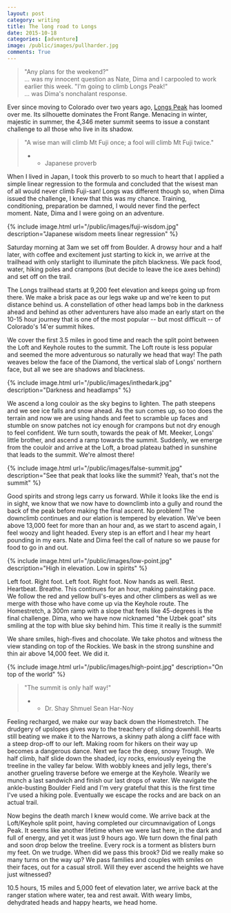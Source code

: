```yaml
---
layout: post
category: writing
title: The long road to Longs
date: 2015-10-18
categories: [adventure]
image: /public/images/pullharder.jpg
comments: True
---
```


> <emph>"Any plans for the weekend?"</emph><br/>
>... was my innocent question as Nate, Dima and I carpooled to work earlier this week.
><emph>"I'm going to climb Longs Peak!"</emph><br/>
>... was Dima's nonchalant response.

Ever since moving to Colorado over two years ago, [Longs Peak](https://en.wikipedia.org/wiki/Longs_Peak) has loomed over me. Its silhouette dominates the Front Range. Menacing in winter, majestic in summer, the 4,346 meter summit seems to issue a constant challenge to all those who live in its shadow.

> "A wise man will climb Mt Fuji once; a fool will climb Mt Fuji twice."
>   - - Japanese proverb

When I lived in Japan, I took this proverb to so much to heart that I applied a simple linear regression to the formula and concluded that the wisest man of all would never climb Fuji-san! Longs was different though so, when Dima issued the challenge, I knew that this was my chance. Training, conditioning, preparation be damned, I would never find the perfect moment. Nate, Dima and I were going on an adventure.

{% include image.html url="/public/images/fuji-wisdom.jpg" description="Japanese wisdom meets linear regression" %}

Saturday morning at 3am we set off from Boulder. A drowsy hour and a half later, with coffee and excitement just starting to kick in, we arrive at the trailhead with only starlight to illuminate the pitch blackness. We pack food, water, hiking poles and crampons (but decide to leave the ice axes behind) and set off on the trail. 

The Longs trailhead starts at 9,200 feet elevation and keeps going up from there. We make a brisk pace as our legs wake up and we're keen to put distance behind us. A constellation of other head lamps bob in the darkness ahead and behind as other adventurers have also made an early start on the 10-15 hour journey that is one of the most popular -- but most difficult -- of Colorado's 14'er summit hikes.

We cover the first 3.5 miles in good time and reach the split point between the Loft and Keyhole routes to the summit. The Loft route is less popular and seemed the more adventurous so naturally we head that way! The path weaves below the face of the Diamond, the vertical slab of Longs' northern face, but all we see are shadows and blackness. 

{% include image.html url="/public/images/inthedark.jpg" description="Darkness and headlamps" %}

We ascend a long couloir as the sky begins to lighten. The path steepens and we see ice falls and snow ahead. As the sun comes up, so too does the terrain and now we are using hands and feet to scramble up faces and stumble on snow patches not icy enough for crampons but not dry enough to feel confident. We turn south, towards the peak of Mt. Meeker, Longs' little brother, and ascend a ramp towards the summit. Suddenly, we emerge from the couloir and arrive at the Loft, a broad plateau bathed in sunshine that leads to the summit. We're almost there!

{% include image.html url="/public/images/false-summit.jpg" description="See that peak that looks like the summit? Yeah, that's not the summit" %}

Good spirits and strong legs carry us forward. While it looks like the end is in sight, we know that we now have to downclimb into a gully and round the back of the peak before making the final ascent. No problem! The downclimb continues and our elation is tempered by elevation. We've been above 13,000 feet for more than an hour and, as we start to ascend again, I feel woozy and light headed. Every step is an effort and I hear my heart pounding in my ears. Nate and Dima feel the call of nature so we pause for food to go in and out.

{% include image.html url="/public/images/low-point.jpg" description="High in elevation. Low in spirits" %}

Left foot. Right foot. Left foot. Right foot. Now hands as well. Rest. Heartbeat. Breathe. 
This continues for an hour, making painstaking pace. We follow the red and yellow bull's-eyes and other climbers as well as we merge with those who have come up via the Keyhole route. The Homestretch, a 300m ramp with a slope that feels like 45-degrees is the final challenge. Dima, who we have now nicknamed "the Uzbek goat" sits smiling at the top with blue sky behind him. This time it really is the summit!

We share smiles, high-fives and chocolate. We take photos and witness the view standing on top of the Rockies. We bask in the strong sunshine and thin air above 14,000 feet. We did it.

{% include image.html url="/public/images/high-point.jpg" description="On top of the world" %}

> "The summit is only half way!"<br/>
>  - - Dr. Shay Shmuel Sean Har-Noy

Feeling recharged, we make our way back down the Homestretch. The drudgery of upslopes gives way to the treachery of sliding downhill. Hearts still beating we make it to the Narrows, a skinny path along a cliff face with a steep drop-off to our left. Making room for hikers on their way up becomes a dangerous dance. Next we face the deep, snowy Trough. We half climb, half slide down the shaded, icy rocks, enviously eyeing the treeline in the valley far below. With wobbly knees and jelly legs, there's another grueling traverse before we emerge at the Keyhole. Wearily we munch a last sandwich and finish our last drops of water. We navigate the ankle-busting Boulder Field and I'm very grateful that this is the first time I've used a hiking pole. Eventually we escape the rocks and are back on an actual trail. 

Now begins the death march I knew would come. We arrive back at the Loft/Keyhole split point, having completed our circumnavigation of Longs Peak. It seems like another lifetime when we were last here, in the dark and full of energy, and yet it was just 9 hours ago. We turn down the final path and soon drop below the treeline. Every rock is a torment as blisters burn my feet. On we trudge. When did we pass this brook? Did we really make so many turns on the way up? We pass families and couples with smiles on their faces, out for a casual stroll. Will they ever ascend the heights we have just witnessed?

10.5 hours, 15 miles and 5,000 feet of elevation later, we arrive back at the ranger station where water, tea and rest await. With weary limbs, dehydrated heads and happy hearts, we head home.
